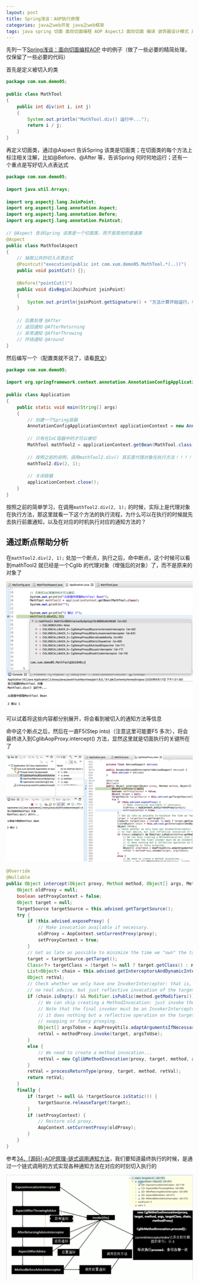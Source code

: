 ```yaml
---
layout: post
title: Spring浅谈：AOP执行原理
categories: java之web开发 java之web框架 
tags: java spring 切面 面向切面编程 AOP AspectJ 面向切面 编译 装饰器设计模式 声明式事务 IoC IoC容器 spring-context spring-aspects pom Maven 增强器 通知方法 代理对象 Cglib代理
---
```


先列一下[Spring浅谈：面向切面编程AOP](http://www.xumenger.com/spring-aop-20200615/) 中的例子（做了一些必要的精简处理，仅保留了一些必要的代码）

首先是定义被切入的类

```java
package com.xum.demo05;

public class MathTool 
{
    public int div(int i, int j)
    {
        System.out.println("MathTool.div() 运行中...");
        return i / j;
    }
}
```

再定义切面类，通过@Aspect 告诉Spring 该类是切面类；在切面类的每个方法上标注相关注解，比如@Before、@After 等，告诉Spring 何时何地运行；还有一个重点是写好切入点表达式

```java
package com.xum.demo05;

import java.util.Arrays;

import org.aspectj.lang.JoinPoint;
import org.aspectj.lang.annotation.Aspect;
import org.aspectj.lang.annotation.Before;
import org.aspectj.lang.annotation.Pointcut;

// @Aspect 告诉Spring 该类是一个切面类，而不是其他的普通类
@Aspect
public class MathToolAspect 
{
    // 抽取公共的切入点表达式
    @Pointcut("execution(public int com.xum.demo05.MathTool.*(..))")
    public void pointCut() {};

    @Before("pointCut()")
    public void divBegin(JoinPoint joinPoint)
    {
        System.out.println(joinPoint.getSignature() + "方法计算开始运行，参数列表是：{" + Arrays.asList(joinPoint.getArgs()) + "}");
    }

    // 后置处理 @After
    // 返回通知 @AfterReturning
    // 异常通知 @AfterThrowing
    // 环绕通知 @Around
}
```

然后编写一个（配置类就不说了，请看[原文](http://www.xumenger.com/spring-aop-20200615/)）

```java
package com.xum.demo05;

import org.springframework.context.annotation.AnnotationConfigApplicationContext;

public class Application 
{
    public static void main(String[] args)
    {
        // 创建一个Spring容器
        AnnotationConfigApplicationContext applicationContext = new AnnotationConfigApplicationContext(MyConfig.class);
        
        // 只有在IoC容器中的才可以被切
        MathTool mathTool2 = applicationContext.getBean(MathTool.class);
        
        // 按照之前的说明，调用mathTool2.div() 其实是代理对象在执行方法！！！！
        mathTool2.div(2, 1);
        
        // 关闭容器
        applicationContext.close();
    }
}
```

按照之前的简单学习，在调用`mathTool2.div(2, 1);` 的时候，实际上是代理对象在执行方法，那这里就看一下这个方法的执行流程，为什么可以在执行的时候就先去执行前置通知，以及在对应的时机执行对应的通知方法的？

## 通过断点帮助分析

在`mathTool2.div(2, 1);` 处加一个断点，执行之后，命中断点，这个时候可以看到mathTool2 就已经是一个Cglib 的代理对象（增强后的对象）了，而不是原来的对象了

![](../media/image/2020-06-17/01.png)

可以试着将这些内容都分别展开，将会看到被切入的通知方法等信息

命中这个断点之后，然后在一直F5(Step into)（注意这里可能要F5 多次），将会最终进入到CglibAopProxy.intercept() 方法，显然这里就是切面执行的关键所在了

![](../media/image/2020-06-17/02.png)

```java
@Override
@Nullable
public Object intercept(Object proxy, Method method, Object[] args, MethodProxy methodProxy) throws Throwable {
	Object oldProxy = null;
	boolean setProxyContext = false;
	Object target = null;
	TargetSource targetSource = this.advised.getTargetSource();
	try {
		if (this.advised.exposeProxy) {
			// Make invocation available if necessary.
			oldProxy = AopContext.setCurrentProxy(proxy);
			setProxyContext = true;
		}
		// Get as late as possible to minimize the time we "own" the target, in case it comes from a pool...
		target = targetSource.getTarget();
		Class<？> targetClass = (target != null ? target.getClass() : null);
		List<Object> chain = this.advised.getInterceptorsAndDynamicInterceptionAdvice(method, targetClass);
		Object retVal;
		// Check whether we only have one InvokerInterceptor: that is,
		// no real advice, but just reflective invocation of the target.
		if (chain.isEmpty() && Modifier.isPublic(method.getModifiers())) {
			// We can skip creating a MethodInvocation: just invoke the target directly.
			// Note that the final invoker must be an InvokerInterceptor, so we know
			// it does nothing but a reflective operation on the target, and no hot
			// swapping or fancy proxying.
			Object[] argsToUse = AopProxyUtils.adaptArgumentsIfNecessary(method, args);
			retVal = methodProxy.invoke(target, argsToUse);
		}
		else {
			// We need to create a method invocation...
			retVal = new CglibMethodInvocation(proxy, target, method, args, targetClass, chain, methodProxy).proceed();
		}
		retVal = processReturnType(proxy, target, method, retVal);
		return retVal;
	}
	finally {
		if (target != null && !targetSource.isStatic()) {
			targetSource.releaseTarget(target);
		}
		if (setProxyContext) {
			// Restore old proxy.
			AopContext.setCurrentProxy(oldProxy);
		}
	}
}
```

参考[34、[源码]-AOP原理-链式调用通知方法](https://www.bilibili.com/video/BV1oW41167AV?p=34)，我们要知道最终执行的时候，是通过一个链式调用的方式实现各种通知方法在对应的时刻切入执行的

![](../media/image/2020-06-17/03.png)

